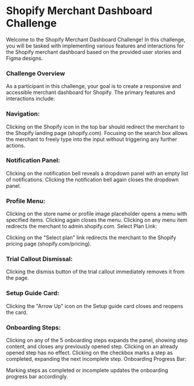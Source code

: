 # Shopify Merchant Dashboard Challenge
Welcome to the Shopify Merchant Dashboard Challenge! In this challenge, you will be tasked with implementing various features and interactions for the Shopify merchant dashboard based on the provided user stories and Figma designs.

### Challenge Overview
As a participant in this challenge, your goal is to create a responsive and accessible merchant dashboard for Shopify. The primary features and interactions include:

### Navigation:

Clicking on the Shopify icon in the top bar should redirect the merchant to the Shopify landing page (shopify.com).
Focusing on the search box allows the merchant to freely type into the input without triggering any further actions.
### Notification Panel:

Clicking on the notification bell reveals a dropdown panel with an empty list of notifications.
Clicking the notification bell again closes the dropdown panel.
### Profile Menu:

Clicking on the store name or profile image placeholder opens a menu with specified items.
Clicking again closes the menu.
Clicking on any menu item redirects the merchant to admin.shopify.com.
Select Plan Link:

Clicking on the "Select plan" link redirects the merchant to the Shopify pricing page (shopify.com/pricing).
### Trial Callout Dismissal:

Clicking the dismiss button of the trial callout immediately removes it from the page.
### Setup Guide Card:

Clicking the "Arrow Up" icon on the Setup guide card closes and reopens the card.
### Onboarding Steps:

Clicking on any of the 5 onboarding steps expands the panel, showing step content, and closes any previously opened step.
Clicking on an already opened step has no effect.
Clicking on the checkbox marks a step as completed, expanding the next incomplete step.
Onboarding Progress Bar:

Marking steps as completed or incomplete updates the onboarding progress bar accordingly.